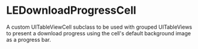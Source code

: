 LEDownloadProgressCell
======================

A custom UITableViewCell subclass to be used with grouped UITableViews to present a download progress using the cell's default background image as a progress bar.